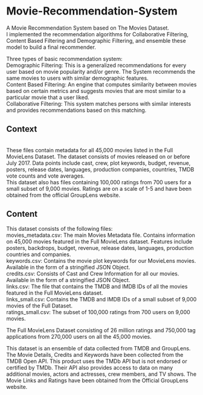 # Movie-Recommendation-System
 A Movie Recommendation System based on The Movies Dataset.
 <br />I implemented the recommendation algorithms for Collaborative Filtering, Content Based Filtering and Demographic Filtering, and ensemble these model to build a final recommender. 
 
 Three types of basic recommendation system:
 <br />Demographic Filtering: This is a generalized recommendations for every user based on movie popularity and/or genre. The System recommends the same movies to users with similar demographic features.
 <br />Content Based Filtering: An engine that computes similarity between movies based on certain metrics and suggests movies that are most similar to a particular movie that a user liked.
 <br />Collaborative Filtering: This system matches persons with similar interests and provides recommendations based on this matching.

## Context
<br />These files contain metadata for all 45,000 movies listed in the Full MovieLens Dataset. The dataset consists of movies released on or before July 2017. Data points include cast, crew, plot keywords, budget, revenue, posters, release dates, languages, production companies, countries, TMDB vote counts and vote averages.
<br />This dataset also has files containing 100,000 ratings from 700 users for a small subset of 9,000 movies. Ratings are on a scale of 1-5 and have been obtained from the official GroupLens website.

## Content
This dataset consists of the following files:
<br />movies_metadata.csv: The main Movies Metadata file. Contains information on 45,000 movies featured in the Full MovieLens dataset. Features include posters, backdrops, budget, revenue, release dates, languages, production countries and companies.
<br />keywords.csv: Contains the movie plot keywords for our MovieLens movies. Available in the form of a stringified JSON Object.
<br />credits.csv: Consists of Cast and Crew Information for all our movies. Available in the form of a stringified JSON Object.
<br />links.csv: The file that contains the TMDB and IMDB IDs of all the movies featured in the Full MovieLens dataset.
<br />links_small.csv: Contains the TMDB and IMDB IDs of a small subset of 9,000 movies of the Full Dataset.
<br />ratings_small.csv: The subset of 100,000 ratings from 700 users on 9,000 movies.

The Full MovieLens Dataset consisting of 26 million ratings and 750,000 tag applications from 270,000 users on all the 45,000 movies.

This dataset is an ensemble of data collected from TMDB and GroupLens.
<br />The Movie Details, Credits and Keywords have been collected from the TMDB Open API. This product uses the TMDb API but is not endorsed or certified by TMDb. Their API also provides access to data on many additional movies, actors and actresses, crew members, and TV shows.
The Movie Links and Ratings have been obtained from the Official GroupLens website.
